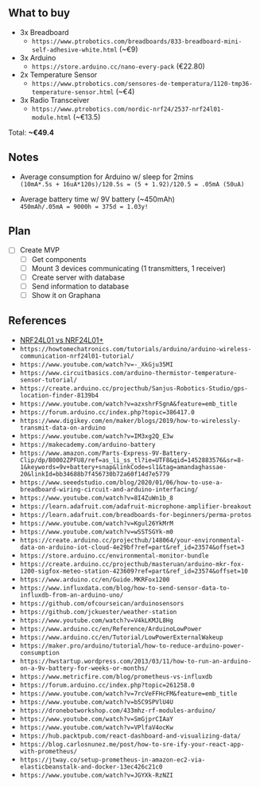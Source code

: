 ## What to buy

- 3x Breadboard  
  - `https://www.ptrobotics.com/breadboards/833-breadboard-mini-self-adhesive-white.html` (~€9)
- 3x Arduino
  - `https://store.arduino.cc/nano-every-pack` (€22.80)
- 2x Temperature Sensor
  - `https://www.ptrobotics.com/sensores-de-temperatura/1120-tmp36-temperature-sensor.html` (~€4)
- 3x Radio Transceiver
  -  `https://www.ptrobotics.com/nordic-nrf24/2537-nrf24l01-module.html` (~€13.5)
  
Total: **~€49.4**

## Notes
  
- Average consumption for Arduino w/ sleep for 2mins  
`(10mA*.5s + 16uA*120s)/120.5s = (5 + 1.92)/120.5 = .05mA (50uA)`

- Average battery time w/ 9V battery (~450mAh)  
`450mAh/.05mA = 9000h = 375d = 1.03y!`

## Plan

- [ ] Create MVP
	- [ ] Get components
	- [ ] Mount 3 devices communicating (1 transmitters, 1 receiver)
	- [ ] Create server with database
	- [ ] Send information to database
	- [ ] Show it on Graphana
  
## References

- [NRF24L01 vs NRF24L01+](https://www.seeedstudio.com/blog/2019/11/21/nrf24l01-getting-started-arduino-guide/)
- `https://howtomechatronics.com/tutorials/arduino/arduino-wireless-communication-nrf24l01-tutorial/`
- `https://www.youtube.com/watch?v=-_XkGju35MI`
- `https://www.circuitbasics.com/arduino-thermistor-temperature-sensor-tutorial/`
- `https://create.arduino.cc/projecthub/Sanjus-Robotics-Studio/gps-location-finder-8139b4`
- `https://www.youtube.com/watch?v=azxshrFSgnA&feature=emb_title`
- `https://forum.arduino.cc/index.php?topic=386417.0`
- `https://www.digikey.com/en/maker/blogs/2019/how-to-wirelessly-transmit-data-on-arduino`
- `https://www.youtube.com/watch?v=IM3xg2Q_E3w`
- `https://makecademy.com/arduino-battery`
- `https://www.amazon.com/Parts-Express-9V-Battery-Clip/dp/B0002ZPFU8/ref=as_li_ss_tl?ie=UTF8&qid=1452883576&sr=8-1&keywords=9v+battery+snap&linkCode=sl1&tag=amandaghassae-20&linkId=bb34688b7f456730b72a60f14d7e5779`
- `https://www.seeedstudio.com/blog/2020/01/06/how-to-use-a-breadboard-wiring-circuit-and-arduino-interfacing/`
- `https://www.youtube.com/watch?v=8I4ZuWn1b_8`
- `https://learn.adafruit.com/adafruit-microphone-amplifier-breakout`
- `https://learn.adafruit.com/breadboards-for-beginners/perma-protos`
- `https://www.youtube.com/watch?v=Kgul26YkMrM`
- `https://www.youtube.com/watch?v=wSSTSGYk-m0`
- `https://create.arduino.cc/projecthub/148064/your-environmental-data-on-arduino-iot-cloud-4e29bf?ref=part&ref_id=23574&offset=3`
- `https://store.arduino.cc/environmental-monitor-bundle`
- `https://create.arduino.cc/projecthub/masteruan/arduino-mkr-fox-1200-sigfox-meteo-station-423609?ref=part&ref_id=23574&offset=10`
- `https://www.arduino.cc/en/Guide.MKRFox1200`
- `https://www.influxdata.com/blog/how-to-send-sensor-data-to-influxdb-from-an-arduino-uno/`
- `https://github.com/ofcourseican/arduinosensors`
- `https://github.com/jckuester/weather-station`
- `https://www.youtube.com/watch?v=V4kLKMJL8Hg`
- `https://www.arduino.cc/en/Reference/ArduinoLowPower`
- `https://www.arduino.cc/en/Tutorial/LowPowerExternalWakeup`
- `https://maker.pro/arduino/tutorial/how-to-reduce-arduino-power-consumption`
- `https://hwstartup.wordpress.com/2013/03/11/how-to-run-an-arduino-on-a-9v-battery-for-weeks-or-months/`
- `https://www.metricfire.com/blog/prometheus-vs-influxdb`
- `https://forum.arduino.cc/index.php?topic=261258.0`
- `https://www.youtube.com/watch?v=7rcVeFFHcFM&feature=emb_title`
- `https://www.youtube.com/watch?v=b5C9SPVlU4U`
- `https://dronebotworkshop.com/433mhz-rf-modules-arduino/`
- `https://www.youtube.com/watch?v=SmGjprCIAaY`
- `https://www.youtube.com/watch?v=VPlfaV4ocKw`
- `https://hub.packtpub.com/react-dashboard-and-visualizing-data/`
- `https://blog.carlosnunez.me/post/how-to-sre-ify-your-react-app-with-prometheus/`
- `https://jtway.co/setup-prometheus-in-amazon-ec2-via-elasticbeanstalk-and-docker-13ec426c21c0`
- `https://www.youtube.com/watch?v=JGYXk-RzNZI`
